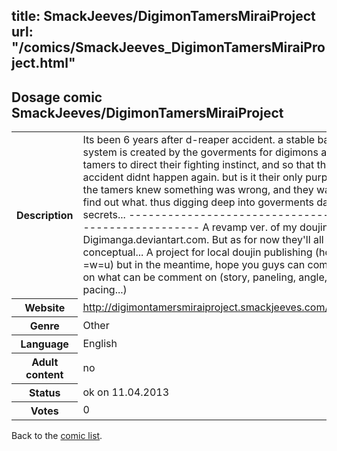 title: SmackJeeves/DigimonTamersMiraiProject
url: "/comics/SmackJeeves_DigimonTamersMiraiProject.html"
---
Dosage comic SmackJeeves/DigimonTamersMiraiProject
-----------------------------------------

<table class="comicinfo">
<tr>
<th>Description</th><td>Its been 6 years after d-reaper accident. a stable battling system is created by the goverments for digimons and tamers to direct their fighting instinct, and so that the accident didnt happen again. but is it their only purpose? the tamers knew something was wrong, and they want to find out what. thus digging deep into goverments dark secrets... ------------------------------------------------------ A revamp ver. of my doujin at Digimanga.deviantart.com. But as for now they'll all still conceptual... A project for local doujin publishing (hopefully =w=u) but in the meantime, hope you guys can comment on what can be comment on (story, paneling, angle, pacing...)</td>
</tr>
<tr>
<th>Website</th><td><a href="http://digimontamersmiraiproject.smackjeeves.com/comics/">http://digimontamersmiraiproject.smackjeeves.com/comics/</a></td>
</tr>
<tr>
<th>Genre</th><td>Other</td>
</tr>
<tr>
<th>Language</th><td>English</td>
</tr>
<tr>
<th>Adult content</th><td>no</td>
</tr>
<tr>
<th>Status</th><td>ok on 11.04.2013</td>
</tr>
<tr>
<th>Votes</th><td>0</div></td>
</tr>
</table>

Back to the [comic list](../comic-index.html).
